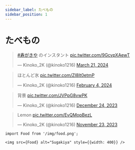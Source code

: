 ```yaml
---
sidebar_label: たべもの
sidebar_position: 1
---
```


# たべもの
<blockquote class="twitter-tweet" data-media-max-width="560"><p lang="ja" dir="ltr"><a href="https://twitter.com/hashtag/%E5%AF%BF%E3%81%8C%E3%81%8D%E3%82%84?src=hash&amp;ref_src=twsrc%5Etfw">#寿がきや</a> のインスタント <a href="https://t.co/9GcvpXAewT">pic.twitter.com/9GcvpXAewT</a></p>&mdash; Kinoko_2K (@kinoko1216) <a href="https://twitter.com/kinoko1216/status/1770662341480456694?ref_src=twsrc%5Etfw">March 21, 2024</a></blockquote> <script async src="https://platform.twitter.com/widgets.js" charset="utf-8"></script> 

<blockquote class="twitter-tweet" data-media-max-width="560"><p lang="ja" dir="ltr">ほとんど氷 <a href="https://t.co/ZI8It0etmP">pic.twitter.com/ZI8It0etmP</a></p>&mdash; Kinoko_2K (@kinoko1216) <a href="https://twitter.com/kinoko1216/status/1754108669724389629?ref_src=twsrc%5Etfw">February 4, 2024</a></blockquote> <script async src="https://platform.twitter.com/widgets.js" charset="utf-8"></script> 

<blockquote class="twitter-tweet" data-media-max-width="560"><p lang="ja" dir="ltr">背景 <a href="https://t.co/JVPpG8vwPK">pic.twitter.com/JVPpG8vwPK</a></p>&mdash; Kinoko_2K (@kinoko1216) <a href="https://twitter.com/kinoko1216/status/1738829271542690276?ref_src=twsrc%5Etfw">December 24, 2023</a></blockquote> <script async src="https://platform.twitter.com/widgets.js" charset="utf-8"></script> 

<blockquote class="twitter-tweet" data-media-max-width="560"><p lang="en" dir="ltr">Lemon <a href="https://t.co/EvQMopBezL">pic.twitter.com/EvQMopBezL</a></p>&mdash; Kinoko_2K (@kinoko1216) <a href="https://twitter.com/kinoko1216/status/1727705176990261559?ref_src=twsrc%5Etfw">November 23, 2023</a></blockquote> <script async src="https://platform.twitter.com/widgets.js" charset="utf-8"></script> 

```メモ
import Food from '/img/food.png';

<img src={Food} alt="Sugakiya" style={{width: 400}} />
```